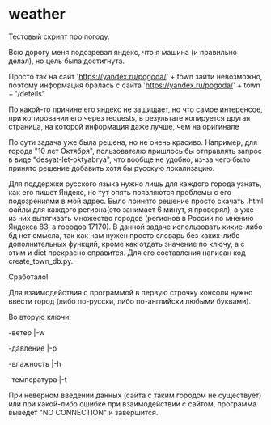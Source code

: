 # weather
Тестовый скрипт про погоду.

Всю дорогу меня подозревал яндекс, что я машина (и правильно делал), но цель была достигнута.

Просто так на сайт 'https://yandex.ru/pogoda/' + town зайти невозможно, поэтому информация бралась с сайта 'https://yandex.ru/pogoda/' + town + '/deteils'.

По какой-то причине его яндекс не защищает, но что самое интеренсое, при копировании его через requests, в результате копируется другая страница, на которой информация даже лучше, чем на оригинале

По сути задача уже была решена, но не очень красиво. Например, для города "10 лет Октября", пользователю пришлось бы отправлять запрос в виде "desyat-let-oktyabrya", что вообще не удобно, из-за чего было принято решение добавить хотя бы русскую локализацию.

Для поддержки русского языка нужно лишь для каждого города узнать, как его пишет Яндекс, но тут опять появляются проблемы с его подозрениями в мой адрес. Было принято решение просто скачать .html файлы для каждого региона(это занимает 6 минут, я проверял), а уже из них вытягивать множество городов (регионов в России по мнению Яндекса 83, а городов 17170). В данной задаче использовать кикие-либо бд нет смысла, так как нам нужен просто словарь без каких-либо дополнительных функций, кроме как отдать значение по ключу, а с этим и dict прекрасно справится. Для его составления написан код create_town_db.py.

Сработало!

Для взаимодействия с программой в первую строчку консоли нужно ввести город (либо по-русски, либо по-английски любыми буквами).

Во вторую ключи:

-ветер        |-w

-давление     |-p

-влажность    |-h

-температура  |-t

При неверном введении данных (сайта с таким городом не существует) или при какой-либо ошибке при взаимодействии с сайтом, программа выведет "NO CONNECTION" и завершится.
